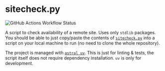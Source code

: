 # sitecheck.py

![GitHub Actions Workflow Status](https://img.shields.io/github/actions/workflow/status/redjax/sitecheck.py/nox-sessions.yml?style=for-the-badge&label=tests)

A script to check availability of a remote site. Uses only `stdlib` packages. You should be able to just copy/paste the contents of [`sitecheck.py`](./sitecheck.py) into a script on your local machine to run (no need to clone the whole repository).

The project is managed with [`astral uv`](https://astral.sh/uv). This is just for linting & tests, the script itself does not require dependency installation. `uv` is only for development.
